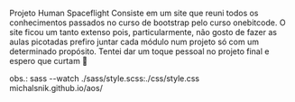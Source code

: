 
Projeto Human Spaceflight
Consiste em um site que reuni todos os conhecimentos passados no curso de bootstrap pelo curso onebitcode. O site ficou um tanto extenso pois, particularmente, não gosto de fazer as aulas picotadas prefiro juntar cada módulo num projeto só com um determinado propósito. 
Tentei dar um toque pessoal no projeto final e espero que curtam 🤟



obs.:
sass --watch ./sass/style.scss:./css/style.css     
           michalsnik.github.io/aos/



